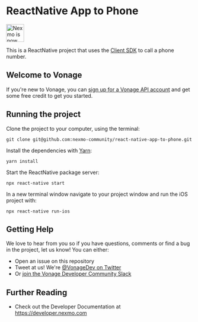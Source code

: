 # ReactNative App to Phone

<img src="https://developer.nexmo.com/assets/images/Vonage_Nexmo.svg" height="48px" alt="Nexmo is now known as Vonage" />

This is a ReactNative project that uses the [Client SDK](https://developer.nexmo.com/client-sdk/overview) to call a phone number. 

## Welcome to Vonage

If you're new to Vonage, you can [sign up for a Vonage API account](https://dashboard.nexmo.com/sign-up?utm_source=DEV_REL&utm_medium=github&utm_campaign=) and get some free credit to get you started.

## Running the project
Clone the project to your computer, using the terminal:

`git clone git@github.com:nexmo-community/react-native-app-to-phone.git`

Install the dependencies with [Yarn](https://yarnpkg.com):

`yarn install`

Start the ReactNative package server:

`npx react-native start`

In a new terminal window navigate to your project window and run the iOS project with:

`npx react-native run-ios`

## Getting Help

We love to hear from you so if you have questions, comments or find a bug in the project, let us know! You can either:

* Open an issue on this repository
* Tweet at us! We're [@VonageDev on Twitter](https://twitter.com/VonageDev)
* Or [join the Vonage Developer Community Slack](https://developer.nexmo.com/community/slack)

## Further Reading

* Check out the Developer Documentation at <https://developer.nexmo.com>